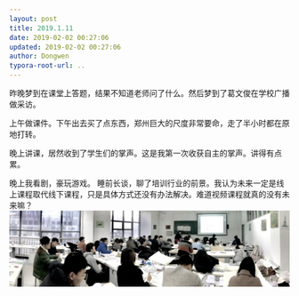 ```yaml
---
layout: post
title: 2019.1.11
date: 2019-02-02 00:27:06
updated: 2019-02-02 00:27:06
author: Dongwen
typora-root-url: ..
---
```




昨晚梦到在课堂上答题，结果不知道老师问了什么。然后梦到了葛文俊在学校广播做采访。

上午做课件。下午出去买了点东西，郑州巨大的尺度非常要命，走了半小时都在原地打转。

晚上讲课，居然收到了学生们的掌声。这是我第一次收获自主的掌声。讲得有点累。

晚上我看剧，豪玩游戏。
睡前长谈，聊了培训行业的前景。我认为未来一定是线上课程取代线下课程，只是具体方式还没有办法解决。难道视频课程就真的没有未来嘛？ ![](/img/in-post/x57842582.jpg)
